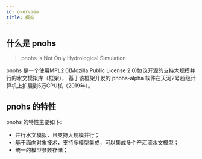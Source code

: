 ```yaml
---
id: overview
title: 概览
---
```


## 什么是 pnohs
> pnohs is Not Only Hydrological Simulation

pnohs 是一个使用MPL2.0(Mozilla Public License 2.0)协议开源的支持大规模并行的水文模拟库（框架），
基于该框架开发的 pnohs-alpha 软件在天河2号超级计算机上扩展到5万CPU核（2019年）。

## pnohs 的特性
pnohs 的特性主要如下:
- 并行水文模拟，且支持大规模并行；
- 基于面向对象技术，支持多模型集成，可以集成多个产汇流水文模型；
- 统一的模型参数存储；